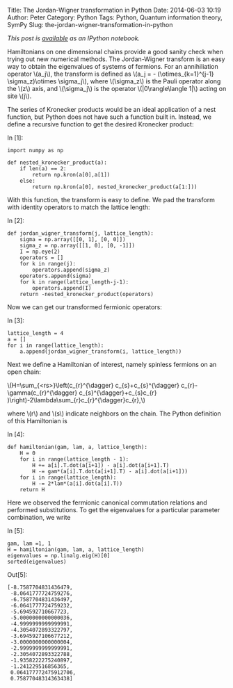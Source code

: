 Title: The Jordan-Wigner transformation in Python
Date: 2014-06-03 10:19
Author: Peter
Category: Python
Tags: Python, Quantum information theory, SymPy
Slug: the-jordan-wigner-transformation-in-python

*This post is [available](http://nbviewer.ipython.org/github/peterwittek/ipython-notebooks/blob/master/Jordan-Wigner_Transform_in_Python.ipynb "The Jordan-Wigner transform in Python")
as an IPython notebook.*
<div class="cell border-box-sizing text_cell rendered">

<div class="inner_cell">

<div class="text_cell_render border-box-sizing rendered_html">

Hamiltonians on one dimensional chains provide a good sanity check when
trying out new numerical methods. The Jordan-Wigner transform is an easy
way to obtain the eigenvalues of systems of fermions. For an
annihiliation operator <span class="math">\\(a\_j\\)</span>, the
transform is defined as <span class="math">\\(a\_j = -
(\\otimes\_{k=1}\^{j-1} \\sigma\_z)\\otimes \\sigma\_j\\)</span>, where
<span class="math">\\(\\sigma\_z\\)</span> is the Pauli operator along
the <span class="math">\\(z\\)</span> axis, and <span
class="math">\\(\\sigma\_j\\)</span> is the operator <span
class="math">\\(|0\\rangle\\langle 1|\\)</span> acting on site <span
class="math">\\(j\\)</span>.

The series of Kronecker products would be an ideal application of a nest
function, but Python does not have such a function built in. Instead, we
define a recursive function to get the desired Kronecker product:

</div>

</div>

</div>

<div class="cell border-box-sizing code_cell rendered">

<div class="input">

<div class="prompt input_prompt">

In [1]:

</div>

<div class="inner_cell">

<div class="input_area">

<div class="highlight">

    import numpy as np

    def nested_kronecker_product(a):
        if len(a) == 2:
            return np.kron(a[0],a[1])
        else:
            return np.kron(a[0], nested_kronecker_product(a[1:]))

</div>

</div>

</div>

</div>

</div>

<div class="cell border-box-sizing text_cell rendered">

<div class="prompt input_prompt">

</div>

<div class="inner_cell">

<div class="text_cell_render border-box-sizing rendered_html">

With this function, the transform is easy to define. We pad the
transform with identity operators to match the lattice length:

</div>

</div>

</div>

<div class="cell border-box-sizing code_cell rendered">

<div class="input">

<div class="prompt input_prompt">

In [2]:

</div>

<div class="inner_cell">

<div class="input_area">

<div class="highlight">

    def jordan_wigner_transform(j, lattice_length):
        sigma = np.array([[0, 1], [0, 0]])
        sigma_z = np.array([[1, 0], [0, -1]])
        I = np.eye(2)
        operators = []
        for k in range(j):
            operators.append(sigma_z)
        operators.append(sigma)
        for k in range(lattice_length-j-1):
            operators.append(I)
        return -nested_kronecker_product(operators)

</div>

</div>

</div>

</div>

</div>

<div class="cell border-box-sizing text_cell rendered">

<div class="prompt input_prompt">

</div>

<div class="inner_cell">

<div class="text_cell_render border-box-sizing rendered_html">

Now we can get our transformed fermionic operators:

</div>

</div>

</div>

<div class="cell border-box-sizing code_cell rendered">

<div class="input">

<div class="prompt input_prompt">

In [3]:

</div>

<div class="inner_cell">

<div class="input_area">

<div class="highlight">

    lattice_length = 4
    a = []
    for i in range(lattice_length):
        a.append(jordan_wigner_transform(i, lattice_length))

</div>

</div>

</div>

</div>

</div>

<div class="cell border-box-sizing text_cell rendered">

<div class="prompt input_prompt">

</div>

<div class="inner_cell">

<div class="text_cell_render border-box-sizing rendered_html">

Next we define a Hamiltonian of interest, namely spinless fermions on an
open chain:

<span class="math">\\(H=\\sum\_{\<rs\>}\\left(c\_{r}\^{\\dagger}
c\_{s}+c\_{s}\^{\\dagger} c\_{r}-\\gamma(c\_{r}\^{\\dagger}
c\_{s}\^{\\dagger}+c\_{s}c\_{r}
)\\right)-2\\lambda\\sum\_{r}c\_{r}\^{\\dagger}c\_{r},\\)</span>

where <span class="math">\\(r\\)</span> and <span
class="math">\\(s\\)</span> indicate neighbors on the chain. The Python
definition of this Hamiltonian is

</div>

</div>

</div>

<div class="cell border-box-sizing code_cell rendered">

<div class="input">

<div class="prompt input_prompt">

In [4]:

</div>

<div class="inner_cell">

<div class="input_area">

<div class="highlight">

    def hamiltonian(gam, lam, a, lattice_length):
        H = 0
        for i in range(lattice_length - 1):
            H += a[i].T.dot(a[i+1]) - a[i].dot(a[i+1].T)
            H -= gam*(a[i].T.dot(a[i+1].T) - a[i].dot(a[i+1]))
        for i in range(lattice_length):
            H -= 2*lam*(a[i].dot(a[i].T))
        return H

</div>

</div>

</div>

</div>

</div>

<div class="cell border-box-sizing text_cell rendered">

<div class="prompt input_prompt">

</div>

<div class="inner_cell">

<div class="text_cell_render border-box-sizing rendered_html">

Here we observed the fermionic canonical commutation relations and
performed substitutions. To get the eigenvalues for a particular
parameter combination, we write

</div>

</div>

</div>

<div class="cell border-box-sizing code_cell rendered">

<div class="input">

<div class="prompt input_prompt">

In [5]:

</div>

<div class="inner_cell">

<div class="input_area">

<div class="highlight">

    gam, lam =1, 1
    H = hamiltonian(gam, lam, a, lattice_length)
    eigenvalues = np.linalg.eig(H)[0]
    sorted(eigenvalues)

</div>

</div>

</div>

</div>

<div class="output_wrapper">

<div class="output">

<div class="output_area">

<div class="prompt output_prompt">

Out[5]:

</div>

<div class="output_text output_subarea output_pyout">

    [-8.7587704831436479,
     -8.0641777724759276,
     -6.7587704831436497,
     -6.0641777724759232,
     -5.694592710667723,
     -5.0000000000000036,
     -4.9999999999999991,
     -4.3054072893322797,
     -3.6945927106677212,
     -3.0000000000000004,
     -2.9999999999999991,
     -2.3054072893322788,
     -1.9358222275240897,
     -1.241229516856365,
     0.064177772475912706,
     0.75877048314363438]

</div>

</div>

</div>

</div>

</div>
